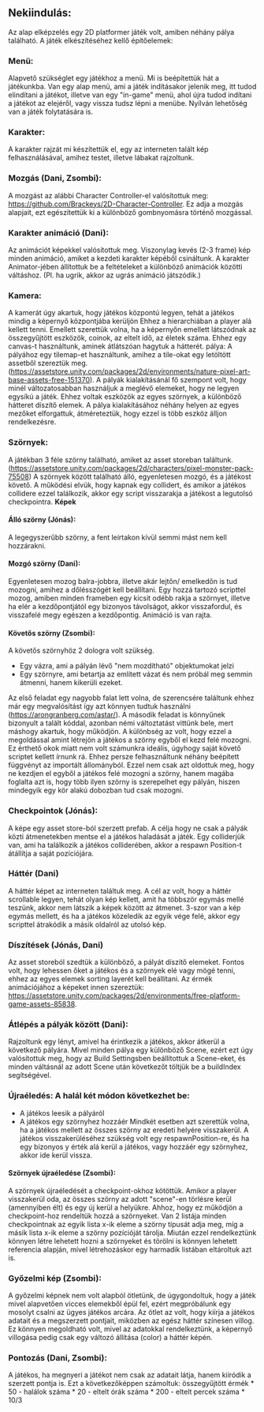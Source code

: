 ## Nekiindulás:
Az alap elképzelés egy 2D platformer játék volt, amiben néhány pálya található.
A játék elkészítéséhez kellő építőelemek:

### Menü:
Alapvető szükséglet egy játékhoz a menü. Mi is beépítettük hát a játékunkba. Van egy alap menü, ami a játék indításakor jelenik meg, itt tudod elindítani a játékot, illetve van egy "in-game" menü, ahol újra tudod indítani a játékot az elejéről, vagy vissza tudsz lépni a menübe. Nyílván lehetőség van a játék folytatására is.

### Karakter:
A karakter rajzát mi készítettük el, egy az interneten talált kép felhasználásával, amihez testet, illetve lábakat rajzoltunk.

### Mozgás (Dani, Zsombi):
A mozgást az alábbi Character Controller-el valósítottuk meg: https://github.com/Brackeys/2D-Character-Controller.
Ez adja a mozgás alapjait, ezt egészítettük ki a különböző gombnyomásra történő mozgással.

### Karakter animáció (Dani):
Az animációt képekkel valósítottuk meg. Viszonylag kevés (2-3 frame) kép minden animáció, amiket a kezdeti karakter képéből csináltunk.
A karakter Animator-jében állítottuk be a feltételeket a különböző animációk közötti váltáshoz. (Pl. ha ugrik, akkor az ugrás animáció játszódik.)

### Kamera:
A kamerát úgy akartuk, hogy játékos központú legyen, tehát a játékos mindig a képernyő központjába kerüljön
Ehhez a hierarchiában a player alá kellett tenni.
Emellett szerettük volna, ha a képernyőn emellett látszódnak az összegyűjtött
eszközök, coinok, az eltelt idő, az életek száma.
Ehhez egy canvas-t használtunk, aminek átlátszóan hagytuk a hátterét.
pálya: A pályához egy tilemap-et használtunk, amihez a tile-okat egy letöltött assetből
szereztük meg. (https://assetstore.unity.com/packages/2d/environments/nature-pixel-art-base-assets-free-151370). A pályák kialakításánál fő szempont volt, hogy minél változatosabban
használjuk a meglévő elemeket, hogy ne legyen egysíkú a játék.
Ehhez voltak eszközök az egyes szörnyek, a különböző hátteret díszítő elemek.
A pálya kialakításához néhány helyen az egyes mezőket elforgattuk, átméreteztük, hogy ezzel is 
több eszköz álljon rendelkezésre.

### Szörnyek: 
A játékban 3 féle szörny található, amiket az asset storeban találtunk. (https://assetstore.unity.com/packages/2d/characters/pixel-monster-pack-75508)
A szörnyek között található álló, egyenletesen mozgó, és a játékost követő.
A működési elvük, hogy kapnak egy collidert, és amikor a játékos collidere ezzel találkozik, akkor egy script visszarakja a játékost a legutolsó checkpointra.
**Képek**

#### Álló szörny (Jónás):
A legegyszerűbb szörny, a fent leírtakon kívül semmi mást nem kell hozzárakni.

#### Mozgó szörny (Dani): 
Egyenletesen mozog balra-jobbra, illetve akár lejtőn/ emelkedőn is tud mozogni, 
amihez a dőlésszögét kell beállítani. Egy hozzá tartozó scripttel mozog, amiben minden frameben egy kicsit odébb rakja a szörnyet,
illetve ha elér a kezdőpontjától egy bizonyos távolságot, akkor visszafordul, és visszafelé megy egészen a kezdőpontig.
Animáció is van rajta.

#### Követős szörny (Zsombi):
A követős szörnyhöz 2 dologra volt szükség. 
- Egy vázra, ami a pályán lévő "nem mozdítható" objektumokat jelzi
- Egy szörnyre, ami betartja az említett vázat és nem próbál meg semmin átmenni, hanem kikerüli ezeket. 

Az első feladat egy nagyobb falat lett volna, de szerencsére találtunk ehhez már egy megvalósítást így azt könnyen tudtuk használni (https://arongranberg.com/astar/).
A második feladat is könnyűnek bizonyult a talált kóddal, azonban némi változtatást vittünk bele, mert máshogy akartuk, hogy működjön.
A különbség az volt, hogy ezzel a megoldással amint létrejön a játékos a szörny egyből el kezd felé mozogni. Ez érthető okok miatt nem volt számunkra ideális, úgyhogy saját követő scriptet kellett írnunk rá. Ehhez persze felhasználtunk néhány beépített függvényt az importált állományból. Ezzel nem csak azt oldottuk meg, hogy ne kezdjen el egyből a játékos felé mozogni a szörny, hanem magába foglalta azt is, hogy több ilyen szörny is szerepelhet egy pályán, hiszen mindegyik egy kör alakú dobozban tud csak mozogni. 

### Checkpointok (Jónás):
A képe egy asset store-ból szerzett prefab.
A célja hogy ne csak a pályák közti átmenetekben mentse el a játékos haladását a játék.
Egy colliderjük van, ami ha találkozik a játékos colliderében, akkor a respawn Position-t átállítja 
a saját pozíciójára.

### Háttér (Dani)
A háttér képet az interneten találtuk meg.
A cél az volt, hogy a háttér scrollable legyen, tehát olyan kép kellett, amit ha többször
egymás mellé teszünk, akkor nem látszik a képek között az átmenet. 3-szor van a kép egymás mellett, és ha a játékos közeledik az egyik vége felé, akkor egy scripttel átrakódik a másik oldalról az utolsó kép.

### Díszítések (Jónás, Dani)
Az asset storeból szedtük a különböző, a pályát díszítő elemeket. Fontos volt, hogy lehessen őket a játékos és a szörnyek
elé vagy mögé tenni, ehhez az egyes elemek sorting layerét kell beállítani.
Az érmék animációjához a képeket innen szereztük: https://assetstore.unity.com/packages/2d/environments/free-platform-game-assets-85838.

### Átlépés a pályák között (Dani):
Rajzoltunk egy lényt, amivel ha érintkezik a játékos, akkor átkerül a következő pályára. Mivel minden pálya egy különböző Scene, ezért ezt úgy valósítottuk meg, hogy az Build Settingsben beállítottuk a Scene-eket, és minden váltásnál az adott Scene után következőt töltjük be a buildIndex segítségével.

### Újraéledés: A halál két módon következhet be:
- A játékos leesik a pályáról
- A játékos egy szörnyhez hozzáér
Mindkét esetben azt szerettük volna, ha a játékos mellett az összes szörny az eredeti helyére visszakerül.
A játékos visszakerüléséhez szükség volt egy respawnPosition-re, és ha egy bizonyos y érték alá kerül a játékos, 
vagy hozzáér egy szörnyhez, akkor ide kerül vissza.

#### Szörnyek újraéledése (Zsombi):
A szörnyek újraéledését a checkpoint-okhoz kötöttük. Amikor a player visszakerül oda, az összes szörny az adott "scene"-en törlésre kerül (amennyiben élt) és egy új kerül a helyükre. Ahhoz, hogy ez működjön a checkpoint-hoz rendeltük hozzá a szörnyeket. Van 2 listája minden checkpointnak az egyik lista x-ik eleme a szörny típusát adja meg, míg a másik lista x-ik eleme a szörny pozícióját tárolja. Miután ezzel rendelkeztünk könnyen létre lehetett hozni a szörnyeket és törölni is könnyen lehetett referencia alapján, mível létrehozáskor egy harmadik listában eltároltuk azt is. 

### Győzelmi kép (Zsombi): 
A győzelmi képnek nem volt alapból ötletünk, de úgygondoltuk, hogy a játék mivel alapvetően vicces elemekből épül fel, ezért megpróbálunk egy mosolyt csalni az ügyes játékos arcára. Az ötlet az volt, hogy kiírja a játékos adatait és a megszerzett pontjait, miközben az egész háttér színesen villog. Ez könnyen megoldható volt, mivel az adatokkal rendelkeztünk, a képernyő villogása pedig csak egy változó állítása (color) a háttér képén. 

### Pontozás (Dani, Zsombi):
A játékos, ha megnyeri a játékot nem csak az adatait látja, hanem kiíródik a szerzett pontja is. 
Ezt a következőképpen számoltuk: összegyűjtött érmék * 50 - halálok száma * 20 - eltelt órák száma * 200 - eltelt percek száma * 10/3

